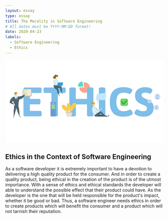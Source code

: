 ```yaml
---
layout: essay
type: essay
title: The Morality in Software Engineering
# All dates must be YYYY-MM-DD format!
date: 2020-04-23
labels:
  - Software Engineering
  - Ethics
---
```


<img class="ui image" src="../images/ethics.jpg">

## Ethics in the Context of Software Engineering

As a software developer it is extremely important to have a devotion to delivering a high quality product for the consumer. And in order to create a quality product, being ethical in the creation of the product is of the utmost importance. With a sense of ethics and ethical standards the developer will able to understand the possible effect that their product could have. As the developer is the one that will be held responsible for the product's impact, whether it be good or bad. Thus, a software engineer needs ethics in order to create products which will benefit the consumer and a product which will not tarnish their reputation.

